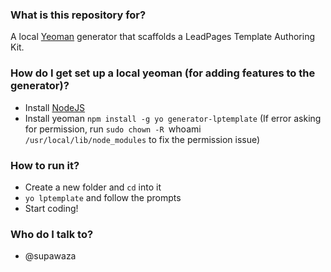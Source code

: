 ### What is this repository for? ###

A local [Yeoman](http://yeoman.io) generator that scaffolds a LeadPages Template Authoring Kit.

### How do I get set up a local yeoman (for adding features to the generator)? ###

* Install [NodeJS](http://nodejs.org)
* Install yeoman `npm install -g yo generator-lptemplate` (If error asking for permission, run `sudo chown -R `whoami` /usr/local/lib/node_modules` to fix the permission issue)

### How to run it? ###

* Create a new folder and `cd` into it
* `yo lptemplate` and follow the prompts
* Start coding!


### Who do I talk to? ###

* @supawaza